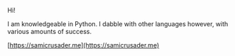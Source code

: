 Hi!

I am knowledgeable in Python. I dabble with other languages however, with various amounts of success.

[https://samicrusader.me](https://samicrusader.me)
